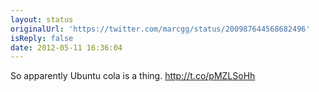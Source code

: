 ```yaml
---
layout: status
originalUrl: 'https://twitter.com/marcgg/status/200987644568682496'
isReply: false
date: 2012-05-11 16:36:04
---
```


So apparently Ubuntu cola is a thing. http://t.co/pMZLSoHh
